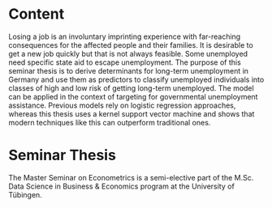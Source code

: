# Content
Losing a job is an involuntary imprinting experience with far-reaching consequences for
the affected people and their families. It is desirable to get a new job quickly but that is
not always feasible. Some unemployed need specific state aid to escape unemployment.
The purpose of this seminar thesis is to derive determinants for long-term unemployment
in Germany and use them as predictors to classify unemployed individuals into
classes of high and low risk of getting long-term unemployed. The model can be applied in
the context of targeting for governmental unemployment assistance. Previous models rely on
logistic regression approaches, whereas this thesis uses a kernel support vector machine and
shows that modern techniques like this can outperform traditional ones.

# Seminar Thesis
The Master Seminar on Econometrics is a semi-elective part of the M.Sc. Data Science in Business & Economics
program at the University of Tübingen.
